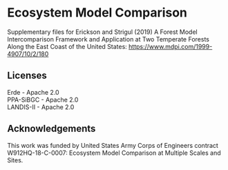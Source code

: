 # Ecosystem Model Comparison

Supplementary files for Erickson and Strigul (2019) A Forest Model Intercomparison Framework and Application at Two Temperate Forests Along the East Coast of the United States: https://www.mdpi.com/1999-4907/10/2/180

## Licenses
Erde      - Apache 2.0
<br>
PPA-SiBGC - Apache 2.0
<br>
LANDIS-II - Apache 2.0

## Acknowledgements
This work was funded by United States Army Corps of Engineers contract W912HQ-18-C-0007: Ecosystem Model Comparison at Multiple Scales and Sites.
